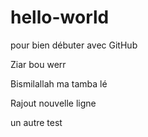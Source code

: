 # hello-world
pour bien débuter avec GitHub

Ziar bou werr

Bismilallah ma tamba lé

Rajout nouvelle ligne

un autre test
